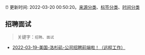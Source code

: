 :alarm_clock: 更新时间: 2022-03-20 00:50:20。[来源分类](../README.md)、[标签分类](../TAGS.md)、[时间分类](../TIMELINE.md)

## 招聘面试


> 关键字：`招聘`、`面试`



- [2022-03-19-美国-洛杉矶-公司招聘前端啦！（远程工作）](https://www.v2ex.com/t/841569) 